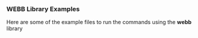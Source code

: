 ### WEBB Library Examples
Here are some of the example files to run the commands using the **webb** library
